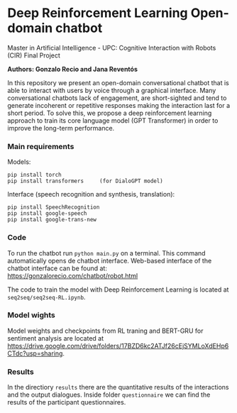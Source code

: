 # Deep Reinforcement Learning Open-domain chatbot
Master in Artificial Intelligence - UPC: Cognitive Interaction with Robots (CIR) Final Project



**Authors: Gonzalo Recio and Jana Reventós**

In this repository we present an  open-domain  conversational  chatbot  that  is  able  to  interact  with  users by voice through a graphical interface.  Many conversational chatbots lack of engagement, are short-sighted and tend to generate incoherent or repetitive responses making the interaction last for a short period.  To solve this, we propose a deep reinforcement learning approach to train its core language model  (GPT  Transformer)  in  order  to  improve  the  long-term  performance. 

### Main requirements
Models:
```
pip install torch
pip install transformers     (for DialoGPT model)
```
Interface (speech recognition and synthesis, translation):  
```
pip install SpeechRecognition
pip install google-speech
pip install google-trans-new
```

### Code

To run the chatbot run `python main.py` on a terminal. This command automatically opens de chatbot interface. Web-based interface of the chatbot interface can be found at: https://gonzalorecio.com/chatbot/robot.html

The code to train the model with Deep Reinforcement Learning is located at `seq2seq/seq2seq-RL.ipynb`.

### Model wights

Model weights and checkpoints from RL traning and BERT-GRU for sentiment analysis are located at https://drive.google.com/drive/folders/17BZD6kc2ATJf26cEjSYMLoXdEHp6CTdc?usp=sharing.


### Results

In the directiory `results` there are the quantitative results of the interactions and the output dialogues. Inside folder `questionnaire` we can find the results of the participant questionnaires.
